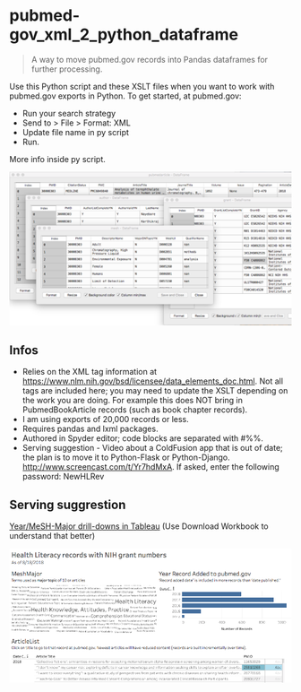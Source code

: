 # pubmed-gov_xml_2_python_dataframe

> A way to move pubmed.gov records into Pandas dataframes for further processing.

Use this Python script and these XSLT files when you want to work with pubmed.gov exports in Python. To get started, at pubmed.gov: 

- Run your search strategy
- Send to > File > Format: XML
- Update file name in py script
- Run.

More info inside py script.

![screenshot](pm_dataframe.png)


## Infos

- Relies on the XML tag information at https://www.nlm.nih.gov/bsd/licensee/data_elements_doc.html. Not all tags are included here; you may need to update the XSLT depending on the work you are doing. For example this does NOT bring in PubmedBookArticle records (such as book chapter records).
- I am using exports of 20,000 records or less.
- Requires pandas and lxml packages. 
- Authored in Spyder editor; code blocks are separated with #%%.
- Serving suggestion - Video about a ColdFusion app that is out of date; the plan is to move it to Python-Flask or Python-Django. http://www.screencast.com/t/Yr7hdMxA. If asked, enter the following password: NewHLRev

## Serving suggrestion
[Year/MeSH-Major drill-downs in Tableau](https://public.tableau.com/profile/danwendling#!/vizhome/Healthliteracy-NIHgrants/Healthliteracy-NIHgrants) (Use Download Workbook to understand that better)

![TableauDemo](Tableau_demo-HL-NIH.png)
